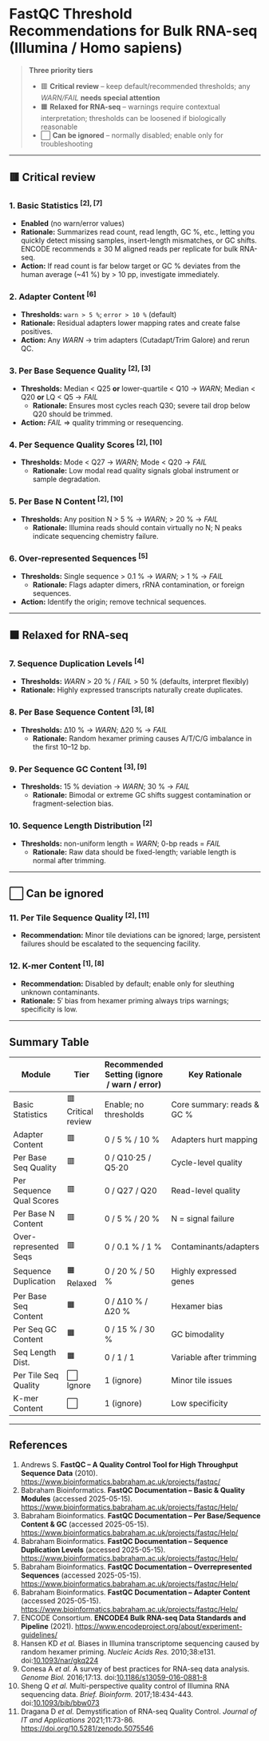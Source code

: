 # FastQC Threshold Recommendations for Bulk RNA-seq (Illumina / **Homo sapiens**)

> **Three priority tiers**  
  > * 🟥 **Critical review** – keep default/recommended thresholds; any *WARN/FAIL* **needs special attention**    
> * 🟧 **Relaxed for RNA-seq** – warnings require contextual interpretation; thresholds can be loosened if biologically reasonable  
> * ⬜ **Can be ignored** – normally disabled; enable only for troubleshooting  

---
  
  ## 🟥 Critical review
  
  ### 1. Basic Statistics   <sup>[2]</sup><sup>, [7]</sup>
  * **Enabled** (no warn/error values)  
* **Rationale:** Summarizes read count, read length, GC %, etc., letting you quickly detect missing samples, insert-length mismatches, or GC shifts. ENCODE recommends ≥ 30 M aligned reads per replicate for bulk RNA-seq.  
* **Action:** If read count is far below target or GC % deviates from the human average (~41 %) by > 10 pp, investigate immediately.  

### 2. Adapter Content   <sup>[6]</sup>
* **Thresholds:** `warn > 5 %`; `error > 10 %` (default)  
* **Rationale:** Residual adapters lower mapping rates and create false positives.  
* **Action:** Any *WARN* → trim adapters (Cutadapt/Trim Galore) and rerun QC.  

### 3. Per Base Sequence Quality   <sup>[2]</sup><sup>, [3]</sup>
* **Thresholds:** Median < Q25 **or** lower-quartile < Q10 → *WARN*; Median < Q20 **or** LQ < Q5 → *FAIL*  
  * **Rationale:** Ensures most cycles reach Q30; severe tail drop below Q20 should be trimmed.  
* **Action:** *FAIL* ⇒ quality trimming or resequencing.  

### 4. Per Sequence Quality Scores   <sup>[2]</sup><sup>, [10]</sup>
* **Thresholds:** Mode < Q27 → *WARN*; Mode < Q20 → *FAIL*  
  * **Rationale:** Low modal read quality signals global instrument or sample degradation.  

### 5. Per Base N Content   <sup>[2]</sup><sup>, [10]</sup>
* **Thresholds:** Any position N > 5 % → *WARN*; > 20 % → *FAIL*  
  * **Rationale:** Illumina reads should contain virtually no N; N peaks indicate sequencing chemistry failure.  

### 6. Over-represented Sequences   <sup>[5]</sup>
* **Thresholds:** Single sequence > 0.1 % → *WARN*; > 1 % → *FAIL*  
  * **Rationale:** Flags adapter dimers, rRNA contamination, or foreign sequences.  
* **Action:** Identify the origin; remove technical sequences.  

---
  
  ## 🟧 Relaxed for RNA-seq
  
  ### 7. Sequence Duplication Levels   <sup>[4]</sup>
  * **Thresholds:** *WARN* > 20 % / *FAIL* > 50 % (defaults, interpret flexibly)  
* **Rationale:** Highly expressed transcripts naturally create duplicates.  

### 8. Per Base Sequence Content   <sup>[3]</sup><sup>, [8]</sup>
* **Thresholds:** Δ10 % → *WARN*; Δ20 % → *FAIL*  
  * **Rationale:** Random hexamer priming causes A/T/C/G imbalance in the first 10–12 bp.  

### 9. Per Sequence GC Content   <sup>[3]</sup><sup>, [9]</sup>
* **Thresholds:** 15 % deviation → *WARN*; 30 % → *FAIL*  
  * **Rationale:** Bimodal or extreme GC shifts suggest contamination or fragment-selection bias.  

### 10. Sequence Length Distribution   <sup>[2]</sup>
* **Thresholds:** non-uniform length = *WARN*; 0-bp reads = *FAIL*  
  * **Rationale:** Raw data should be fixed-length; variable length is normal after trimming.  

---
  
  ## ⬜ Can be ignored
  
  ### 11. Per Tile Sequence Quality   <sup>[2]</sup><sup>, [11]</sup>
  * **Recommendation:** Minor tile deviations can be ignored; large, persistent failures should be escalated to the sequencing facility.  

### 12. K-mer Content   <sup>[1]</sup><sup>, [8]</sup>
* **Recommendation:** Disabled by default; enable only for sleuthing unknown contaminants.  
* **Rationale:** 5′ bias from hexamer priming always trips warnings; specificity is low.  

---
  
  ## Summary Table
  
  | Module | Tier | Recommended Setting (ignore / warn / error) | Key Rationale |
  |---|---|---|---|
  | Basic Statistics | 🟥 Critical review | Enable; no thresholds | Core summary: reads & GC % |
  | Adapter Content | 🟥 | 0 / 5 % / 10 % | Adapters hurt mapping |
  | Per Base Seq Quality | 🟥 | 0 / Q10·25 / Q5·20 | Cycle-level quality |
  | Per Sequence Qual Scores | 🟥 | 0 / Q27 / Q20 | Read-level quality |
  | Per Base N Content | 🟥 | 0 / 5 % / 20 % | N = signal failure |
  | Over-represented Seqs | 🟥 | 0 / 0.1 % / 1 % | Contaminants/adapters |
  | Sequence Duplication | 🟧 Relaxed | 0 / 20 % / 50 % | Highly expressed genes |
  | Per Base Seq Content | 🟧 | 0 / Δ10 % / Δ20 % | Hexamer bias |
  | Per Seq GC Content | 🟧 | 0 / 15 % / 30 % | GC bimodality |
  | Seq Length Dist. | 🟧 | 0 / 1 / 1 | Variable after trimming |
  | Per Tile Seq Quality | ⬜ Ignore | 1 (ignore) | Minor tile issues |
  | K-mer Content | ⬜ | 1 (ignore) | Low specificity |
    
  ---
    
  ## References
    
  1. Andrews S. **FastQC – A Quality Control Tool for High Throughput Sequence Data** (2010). <https://www.bioinformatics.babraham.ac.uk/projects/fastqc/>  
  2. Babraham Bioinformatics. **FastQC Documentation – Basic & Quality Modules** (accessed 2025-05-15). <https://www.bioinformatics.babraham.ac.uk/projects/fastqc/Help/>  
  3. Babraham Bioinformatics. **FastQC Documentation – Per Base/Sequence Content & GC** (accessed 2025-05-15). <https://www.bioinformatics.babraham.ac.uk/projects/fastqc/Help/>  
  4. Babraham Bioinformatics. **FastQC Documentation – Sequence Duplication Levels** (accessed 2025-05-15). <https://www.bioinformatics.babraham.ac.uk/projects/fastqc/Help/>  
  5. Babraham Bioinformatics. **FastQC Documentation – Overrepresented Sequences** (accessed 2025-05-15). <https://www.bioinformatics.babraham.ac.uk/projects/fastqc/Help/>  
  6. Babraham Bioinformatics. **FastQC Documentation – Adapter Content** (accessed 2025-05-15). <https://www.bioinformatics.babraham.ac.uk/projects/fastqc/Help/>  
  7. ENCODE Consortium. **ENCODE4 Bulk RNA-seq Data Standards and Pipeline** (2021). <https://www.encodeproject.org/about/experiment-guidelines/>  
  8. Hansen KD *et al.* Biases in Illumina transcriptome sequencing caused by random hexamer priming. *Nucleic Acids Res.* 2010;38:e131. doi:[10.1093/nar/gkq224](https://doi.org/10.1093/nar/gkq224)  
  9. Conesa A *et al.* A survey of best practices for RNA-seq data analysis. *Genome Biol.* 2016;17:13. doi:[10.1186/s13059-016-0881-8](https://doi.org/10.1186/s13059-016-0881-8)  
  10. Sheng Q *et al.* Multi-perspective quality control of Illumina RNA sequencing data. *Brief. Bioinform.* 2017;18:434-443. doi:[10.1093/bib/bbw073](https://doi.org/10.1093/bib/bbw073)  
  11. Dragana D *et al.* Demystification of RNA-seq Quality Control. *Journal of IT and Applications* 2021;11:73-86. <https://doi.org/10.5281/zenodo.5075546>
    